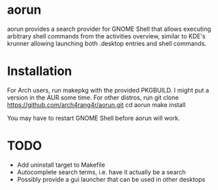 # aorun

aorun provides a search provider for GNOME Shell that allows executing arbitrary shell commands from the activities overview, similar to KDE's krunner allowing launching both .desktop entries and shell commands.

# Installation

For Arch users, run makepkg with the provided PKGBUILD.  I might put a version in the AUR some time.  For other distros, run
    git clone https://github.com/arch4rang4r/aorun.git
	cd aorun
	make install

You may have to restart GNOME Shell before aorun will work.

# TODO

- Add uninstall target to Makefile
- Autocomplete search terms, i.e. have it actually be a search
- Possibly provide a gui launcher that can be used in other desktops
